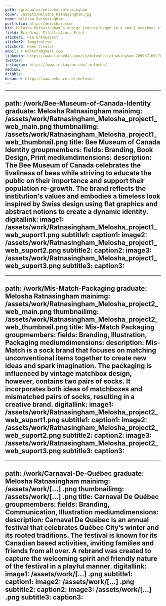 ```yaml
---
path: /graduates/melosha-ratnasingham
cover: /assets/Melosha_Ratnasingham.jpg
name: Melosha Ratnasingham
portfolio: http://meloshar.com
bio: Melosha Ratnasingham’s design journey began in a small yearbook class in high school, when she realized that there was more to graphic design than posters and CorelDraw. Over the years, design has taught her to use both digital and print based mediums to create experiences for people. She is passionate about making, experimenting and learning from the design process while problem solving using creative solutions and producing meaningful work through collaborative experiences. Melosha approaches the process through a variety of perspectives with an open and curious mindset allowing her to explore different possibilities. She is learning that failure is the path to success and hopes to make clever and joyful experiences for others in the near future.
field: Branding, Illustration, Print
sticker1: Pin Enthusiast
sticker2: Imaginative 
sticker3: Keen Creator
email: r.melosha@gmail.com
linkedin: https://www.linkedin.com/in/melosha-ratnasingham-209967160/?originalSubdomain=ca
twitter:
instagram: https://www.instagram.com/_melosha/
medium:
dribble:
behance: https://www.behance.net/melosha
---
```


---
path: /work/Bee-Museum-of-Canada-Identity 
graduate: Melosha Ratnasingham
mainimg: /assets/work/Ratnasingham_Melosha_project1_web_main.png
thumbnailimg: /assets/work/Ratnasingham_Melosha_project1_web_thumbnail.png
title: Bee Museum of Canada Identity 
groupmembers:
fields: Branding, Book Design, Print
mediumdimensions:
description: The Bee Museum of Canada celebrates the liveliness of bees while striving to educate the public on their importance and support their population re-growth. The brand reflects the institution's values and embodies a timeless look inspired by Swiss design using flat graphics and abstract notions to create a dynamic identity. 
digitallink:
image1: /assets/work/Ratnasingham_Melosha_project1_web_suport1.png
subtitle1:
caption1:
image2: /assets/work/Ratnasingham_Melosha_project1_web_suport2.png
subtitle2:
caption2:
image3: /assets/work/Ratnasingham_Melosha_project1_web_suport3.png
subtitle3:
caption3:
---

---
path: /work/Mis-Match-Packaging
graduate: Melosha Ratnasingham
mainimg: /assets/work/Ratnasingham_Melosha_project2_web_main.png
thumbnailimg: /assets/work/Ratnasingham_Melosha_project2_web_thumbnail.png
title: Mis-Match Packaging
groupmembers:
fields: Branding, Illustration, Packaging
mediumdimensions:
description: Mis-Match is a sock brand that focuses on matching unconventional items together to create new ideas and spark imagination. The packaging is influenced by vintage matchbox design, however, contains two pairs of socks. It incorporates both ideas of matchboxes and mismatched pairs of socks, resulting in a creative brand.
digitallink:
image1: /assets/work/Ratnasingham_Melosha_project2_web_suport1.png
subtitle1:
caption1:
image2: /assets/work/Ratnasingham_Melosha_project2_web_suport2.png
subtitle2:
caption2:
image3: /assets/work/Ratnasingham_Melosha_project2_web_suport3.png
subtitle3:
caption3:
---

---
path: /work/Carnaval-De-Québec
graduate: Melosha Ratnasingham
mainimg: /assets/work/[...] .png
thumbnailimg: /assets/work/[...] .png
title: Carnaval De Québec
groupmembers:
fields: Branding, Communication, Illustration
mediumdimensions:
description: Carnaval De Québec is an annual festival that celebrates Québec City’s winter and its rooted traditions. The festival is known for its Canadian based activities, inviting families and friends from all over. A rebrand was created to capture the welcoming spirit and friendly nature of the festival in a playful manner. 
digitallink:
image1: /assets/work/[...] .png
subtitle1:
caption1:
image2: /assets/work/[...] .png
subtitle2:
caption2:
image3: /assets/work/[...] .png
subtitle3:
caption3:
---
